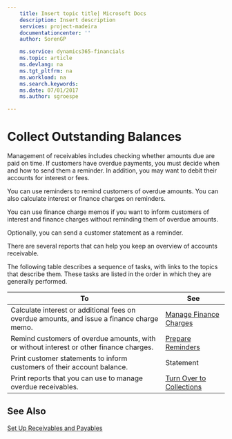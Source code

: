 ```yaml
---
    title: Insert topic title| Microsoft Docs
    description: Insert description
    services: project-madeira
    documentationcenter: ''
    author: SorenGP

    ms.service: dynamics365-financials
    ms.topic: article
    ms.devlang: na
    ms.tgt_pltfrm: na
    ms.workload: na
    ms.search.keywords:
    ms.date: 07/01/2017
    ms.author: sgroespe

---
```

# Collect Outstanding Balances
Management of receivables includes checking whether amounts due are paid on time. If customers have overdue payments, you must decide when and how to send them a reminder. In addition, you may want to debit their accounts for interest or fees.  
  
 You can use reminders to remind customers of overdue amounts. You can also calculate interest or finance charges on reminders.  
  
 You can use finance charge memos if you want to inform customers of interest and finance charges without reminding them of overdue amounts.  
  
 Optionally, you can send a customer statement as a reminder.  
  
 There are several reports that can help you keep an overview of accounts receivable.  
  
 The following table describes a sequence of tasks, with links to the topics that describe them. These tasks are listed in the order in which they are generally performed.  
  
|**To**|**See**|  
|------------|-------------|  
|Calculate interest or additional fees on overdue amounts, and issue a finance charge memo.|[Manage Finance Charges](../manage-finance-charges.md)|  
|Remind customers of overdue amounts, with or without interest or other finance charges.|[Prepare Reminders](../prepare-reminders.md)|  
|Print customer statements to inform customers of their account balance.|Statement|  
|Print reports that you can use to manage overdue receivables.|[Turn Over to Collections](../turn-over-to-collections.md)|  
  
## See Also  
 [Set Up Receivables and Payables](../set-up-receivables-and-payables.md)